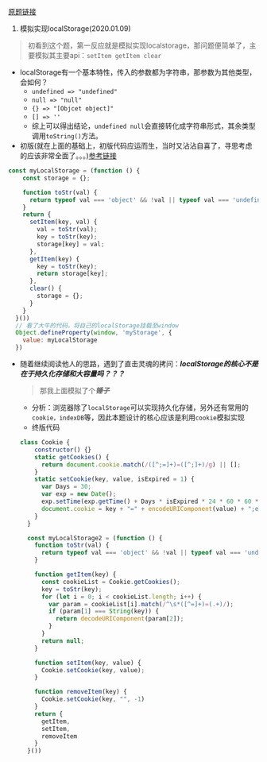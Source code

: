 [原题链接](http://bigerfe.com/iq/n557)
1. 模拟实现localStorage(2020.01.09)
  > 初看到这个题，第一反应就是模拟实现localstorage，那问题便简单了，主要模拟其主要api：`setItem getItem clear`
  + localStorage有一个基本特性，传入的参数都为字符串，那参数为其他类型，会如何？
    - `undefined => "undefined"`
    - `null => "null"`
    - `{} => "[Objcet object]"`
    - `[] => ''`
    - 综上可以得出结论，`undefined null`会直接转化成字符串形式，其余类型调用`toString()`方法。
  + 初版(就在上面的基础上，初版代码应运而生，当时又沾沾自喜了，寻思考虑的应该非常全面了。。。)[参考链接](./js/cases/模拟实现一个localStroage.html)
  ```js
  const myLocalStorage = (function () {
      const storage = {};

      function toStr(val) {
        return typeof val === 'object' && !val || typeof val === 'undefined' ? val + "" : val.toString();
      }
      return {
        setItem(key, val) {
          val = toStr(val);
          key = toStr(key);
          storage[key] = val;
        },
        getItem(key) {
          key = toStr(key);
          return storage[key];
        },
        clear() {
          storage = {};
        }
      }
    }())
    // 看了大牛的代码，将自己的localStorage挂载至window
    Object.defineProperty(window, 'myStorage', {
      value: myLocalStorage
    })
  ```

+ 随着继续阅读他人的思路，遇到了直击灵魂的拷问：***localStorage的核心不是在于持久化存储和大容量吗？？？***
  > 那我上面模拟了个***锤子***
  + 分析：浏览器除了`localStorage`可以实现持久化存储，另外还有常用的`cookie，indexDB`等，因此本题设计的核心应该是利用`cookie`模拟实现
  + 终版代码
  ```js
  class Cookie {
      constructor() {}
      static getCookies() {
        return document.cookie.match(/([^;=]+)=([^;]+)/g) || [];
      }
      static setCookie(key, value, isExpired = 1) {
        var Days = 30;
        var exp = new Date();
        exp.setTime(exp.getTime() + Days * isExpired * 24 * 60 * 60 * 1000);
        document.cookie = key + "=" + encodeURIComponent(value) + ";expires=" + exp.toGMTString();
      }
    }

    const myLocalStorage2 = (function () {
      function toStr(val) {
        return typeof val === 'object' && !val || typeof val === 'undefined' ? val + "" : val.toString();
      }

      function getItem(key) {
        const cookieList = Cookie.getCookies();
        key = toStr(key);
        for (let i = 0; i < cookieList.length; i++) {
          var param = cookieList[i].match(/^\s*([^=]+)=(.+)/);
          if (param[1] === String(key)) {
            return decodeURIComponent(param[2]);
          }
        }
        return null;
      }

      function setItem(key, value) {
        Cookie.setCookie(key, value);
      }

      function removeItem(key) {
        Cookie.setCookie(key, "", -1)
      }
      return {
        getItem,
        setItem,
        removeItem
      }
    }())

  ```

